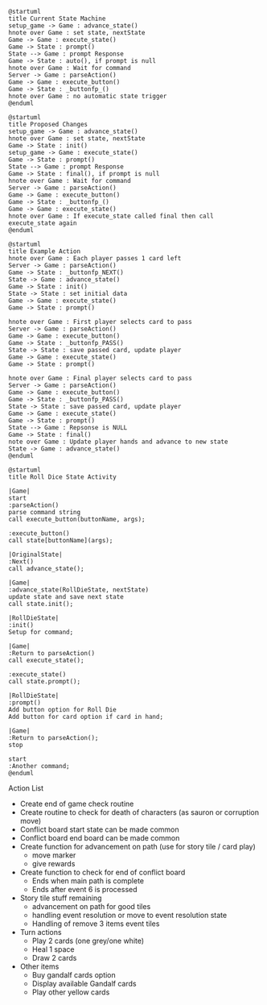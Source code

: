 ```plantuml
@startuml
title Current State Machine
setup_game -> Game : advance_state()
hnote over Game : set state, nextState
Game -> Game : execute_state()
Game -> State : prompt()
State --> Game : prompt Response
Game -> State : auto(), if prompt is null
hnote over Game : Wait for command
Server -> Game : parseAction()
Game -> Game : execute_button()
Game -> State : _buttonfp_()
hnote over Game : no automatic state trigger
@enduml
```

```plantuml
@startuml
title Proposed Changes
setup_game -> Game : advance_state()
hnote over Game : set state, nextState
Game -> State : init()
setup_game -> Game : execute_state()
Game -> State : prompt()
State --> Game : prompt Response
Game -> State : final(), if prompt is null
hnote over Game : Wait for command
Server -> Game : parseAction()
Game -> Game : execute_button()
Game -> State : _buttonfp_()
Game -> Game : execute_state()
hnote over Game : If execute_state called final then call execute_state again
@enduml
```

```plantuml
@startuml
title Example Action
hnote over Game : Each player passes 1 card left
Server -> Game : parseAction()
Game -> State : _buttonfp_NEXT()
State -> Game : advance_state()
Game -> State : init()
State -> State : set initial data
Game -> Game : execute_state()
Game -> State : prompt()

hnote over Game : First player selects card to pass
Server -> Game : parseAction()
Game -> Game : execute_button()
Game -> State : _buttonfp_PASS()
State -> State : save passed card, update player
Game -> Game : execute_state()
Game -> State : prompt()

hnote over Game : Final player selects card to pass
Server -> Game : parseAction()
Game -> Game : execute_button()
Game -> State : _buttonfp_PASS()
State -> State : save passed card, update player
Game -> Game : execute_state()
Game -> State : prompt()
State --> Game : Repsonse is NULL
Game -> State : final()
note over Game : Update player hands and advance to new state
State -> Game : advance_state()
@enduml
```

```plantuml
@startuml
title Roll Dice State Activity

|Game|
start
:parseAction()
parse command string
call execute_button(buttonName, args);

:execute_button()
call state[buttonName](args);

|OriginalState|
:Next()
call advance_state();

|Game|
:advance_state(RollDieState, nextState)
update state and save next state
call state.init();

|RollDieState|
:init()
Setup for command;

|Game|
:Return to parseAction()
call execute_state();

:execute_state()
call state.prompt();

|RollDieState|
:prompt()
Add button option for Roll Die
Add button for card option if card in hand;

|Game|
:Return to parseAction();
stop

start
:Another command;
@enduml
```

Action List

- Create end of game check routine
- Create routine to check for death of characters (as sauron or corruption move)
- Conflict board start state can be made common
- Conflict board end board can be made common
- Create function for advancement on path (use for story tile / card play)
    - move marker
    - give rewards
- Create function to check for end of conflict board
    - Ends when main path is complete
    - Ends after event 6 is processed
- Story tile stuff remaining
    - advancement on path for good tiles
    - handling event resolution or move to event resolution state
    - Handling of remove 3 items event tiles
- Turn actions
    - Play 2 cards (one grey/one white)
    - Heal 1 space
    - Draw 2 cards
- Other items
    - Buy gandalf cards option
    - Display available Gandalf cards
    - Play other yellow cards